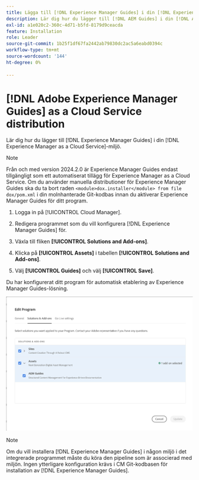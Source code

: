 ```yaml
---
title: Lägga till [!DNL Experience Manager Guides] i din [!DNL Experience Manager as a Cloud Service] miljö
description: Lär dig hur du lägger till [!DNL AEM Guides] i din [!DNL AEM as a Cloud Service] miljö
exl-id: a1e020c2-360c-4d71-b5fd-8179d9ceacda
feature: Installation
role: Leader
source-git-commit: 1b25f1df67fa2442ab79830dc2ac5a6eabd0394c
workflow-type: tm+mt
source-wordcount: '144'
ht-degree: 0%

---
```


# [!DNL Adobe Experience Manager Guides] as a Cloud Service distribution

Lär dig hur du lägger till [!DNL Experience Manager Guides] i din [!DNL Experience Manager as a Cloud Service]-miljö.


>[!NOTE]
>
> Från och med version 2024.2.0 är Experience Manager Guides endast tillgängligt som ett automatiserat tillägg för Experience Manager as a Cloud Service. Om du använder manuella distributioner för Experience Manager Guides ska du ta bort raden `<module>dox.installer</module> from file dox/pom.xml` i din molnhanterade Git-kodbas innan du aktiverar Experience Manager Guides för ditt program.

1. Logga in på [!UICONTROL Cloud Manager].

1. Redigera programmet som du vill konfigurera [!DNL Experience Manager Guides] för.

1. Växla till fliken **[!UICONTROL Solutions and Add-ons]**.

1. Klicka på **[!UICONTROL Assets]** i tabellen **[!UICONTROL Solutions and Add-ons]**.

1. Välj **[!UICONTROL Guides]** och välj **[!UICONTROL Save]**.

Du har konfigurerat ditt program för automatisk etablering av Experience Manager Guides-lösning.

![Konfigurerar Experience Manager Guides-lösning](assets/addon-configuration.png)

>[!NOTE]
>
>Om du vill installera [!DNL Experience Manager Guides] i någon miljö i det integrerade programmet måste du köra den pipeline som är associerad med miljön. Ingen ytterligare konfiguration krävs i CM Git-kodbasen för installation av [!DNL Experience Manager Guides].
